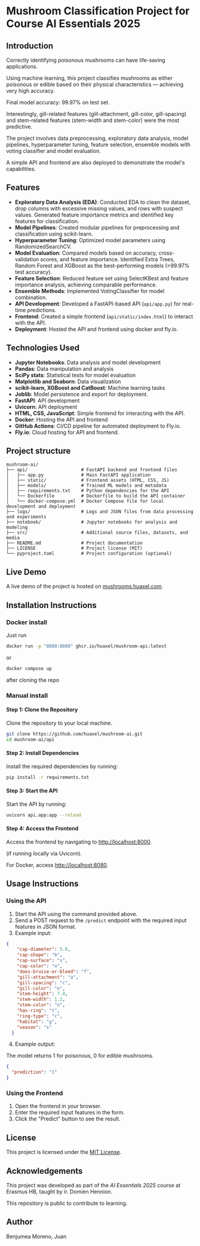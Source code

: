 # Mushroom Classification Project for Course AI Essentials 2025

## Introduction

Correctly identifying poisonous mushrooms can have life-saving applications.

Using machine learning, this project classifies mushrooms as either poisonous or edible based on their physical characteristics — achieving very high accuracy.

Final model accuracy: 99.97% on test set.

Interestingly, gill-related features (gill-attachment, gill-color, gill-spacing) and stem-related features (stem-width and stem-color) were the most predictive.

The project involves data preprocessing, exploratory data analysis, model pipelines, hyperparameter tuning, feature selection, ensemble models with voting classifier and model evaluation.

A simple API and frontend are also deployed to demonstrate the model's capabilities.

## Features

* **Exploratory Data Analysis (EDA)**: Conducted EDA to clean the dataset, drop columns with excessive missing values, and rows with suspect values. Generated feature importance metrics and identified key features for classification.
* **Model Pipelines**: Created modular pipelines for preprocessing and classification using scikit-learn.
* **Hyperparameter Tuning**: Optimized model parameters using RandomizedSearchCV.
* **Model Evaluation**: Compared models based on accuracy, cross-validation scores, and feature importance. Identified Extra Trees, Random Forest and XGBoost as the best-performing models (>99.97% test accuracy).
* **Feature Selection**: Reduced feature set using SelectKBest and feature importance analysis, achieving comparable performance.
* **Ensemble Methods**: Implemented VotingClassifier for model combination.
* **API Development**: Developed a FastAPI-based API (`api/app.py`) for real-time predictions.
* **Frontend**: Created a simple frontend (`api/static/index.html`) to interact with the API.
* **Deployment**: Hosted the API and frontend using docker and fly.io.

## Technologies Used

* **Jupyter Notebooks**: Data analysis and model development
* **Pandas**: Data manipulation and analysis
* **SciPy stats**: Statistical tests for model evaluation
* **Matplotlib and Seaborn**: Data visualization
* **scikit-learn, XGBoost and CatBoost**: Machine learning tasks
* **Joblib**: Model persistence and export for deployment.
* **FastAPI**: API development
* **Uvicorn**: API deployment
* **HTML, CSS, JavaScript**: Simple frontend for interacting with the API.
* **Docker**: Hosting the API and frontend
* **GitHub Actions**: CI/CD pipeline for automated deployment to Fly.io.
* **Fly.io**: Cloud hosting for API and frontend.

## Project structure

```
mushroom-ai/
├── api/                    # FastAPI backend and frontend files
│   ├── app.py              # Main FastAPI application
│   ├── static/             # Frontend assets (HTML, CSS, JS)
│   ├── models/             # Trained ML models and metadata
│   ├── requirements.txt    # Python dependencies for the API
│   └── Dockerfile          # Dockerfile to build the API container
│   └── docker-compose.yml  # Docker Compose file for local development and deployment
├── logs/                   # Logs and JSON files from data processing and experiments
├── notebook/               # Jupyter notebooks for analysis and modeling
├── src/                    # Additional source files, datasets, and media
├── README.md               # Project documentation
├── LICENSE                 # Project license (MIT)
└── pyproject.toml          # Project configuration (optional)
```

## Live Demo

A live demo of the project is hosted on [mushrooms.huaxel.com](https://mushroom-ai.fly.dev/).

## Installation Instructions

### Docker install

Just run

```bash
docker run -p "8080:8080" ghcr.io/huaxel/mushroom-api:latest
```

or

```bash
docker compose up
```

after cloning the repo

### Manual install

#### Step 1: Clone the Repository

Clone the repository to your local machine.

```bash
git clone https://github.com/huaxel/mushroom-ai.git
cd mushroom-ai/api
```

#### Step 2: Install Dependencies

Install the required dependencies by running:

```bash
pip install -r requirements.txt
```

#### Step 3: Start the API

Start the API by running:

```bash
uvicorn api.app:app --reload
```

#### Step 4: Access the Frontend

Access the frontend by navigating to [http://localhost:8000](http://localhost:8000).

(if running locally via Uvicorn).

For Docker, access  [http://localhost:8080](http://localhost:8080).

## Usage Instructions

### Using the API

1. Start the API using the command provided above.
2. Send a POST request to the `/predict` endpoint with the required input features in JSON format.
3. Example input:

```json
{
    "cap-diameter": 5.0,
    "cap-shape": "b",
    "cap-surface": "s",
    "cap-color": "n",
    "does-bruise-or-bleed": "f",
    "gill-attachment": "a",
    "gill-spacing": "c",
    "gill-color": "n",
    "stem-height": 7.0,
    "stem-width": 1.2,
    "stem-color": "n",
    "has-ring": "t",
    "ring-type": "c",
    "habitat": "g",
    "season": "s"
  }
```

4. Example output:

The model returns 1 for poisonous, 0 for edible mushrooms.

```json
{
  "prediction": "1"
}
```

### Using the Frontend

1. Open the frontend in your browser.
2. Enter the required input features in the form.
3. Click the "Predict" button to see the result.

## License

This project is licensed under the [MIT License](LICENSE).

## Acknowledgements

This project was developed as part of the *AI Essentials 2025* course at Erasmus HB, taught by ir. Domien Hennion.

This repository is public to contribute to learning.

## Author

Benjumea Moreno, Juan

